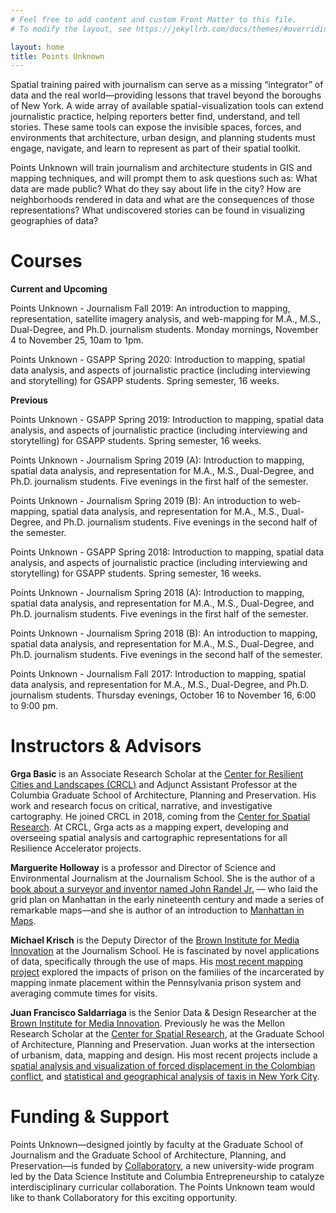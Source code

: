 ```yaml
---
# Feel free to add content and custom Front Matter to this file.
# To modify the layout, see https://jekyllrb.com/docs/themes/#overriding-theme-defaults

layout: home
title: Points Unknown
---
```


Spatial training paired with journalism can serve as a missing “integrator” of data and the real world—providing lessons that travel beyond the boroughs of New York. A wide array of available spatial-visualization tools can extend journalistic practice, helping reporters better find, understand, and tell stories. These same tools can expose the invisible spaces, forces, and environments that architecture, urban design, and planning students must engage, navigate, and learn to represent as part of their spatial toolkit.

Points Unknown will train journalism and architecture students in GIS and mapping techniques, and will prompt them to ask questions such as: What data are made public? What do they say about life in the city? How are neighborhoods rendered in data and what are the consequences of those representations? What undiscovered stories can be found in visualizing geographies of data?

# Courses
**Current and Upcoming**

Points Unknown - Journalism Fall 2019: An introduction to mapping, representation, satellite imagery analysis, and web-mapping for M.A., M.S., Dual-Degree, and Ph.D. journalism students. Monday mornings, November 4 to November 25, 10am to 1pm.

Points Unknown - GSAPP Spring 2020: Introduction to mapping, spatial data analysis, and aspects of journalistic practice (including interviewing and storytelling) for GSAPP students. Spring semester, 16 weeks.

**Previous**

Points Unknown - GSAPP Spring 2019: Introduction to mapping, spatial data analysis, and aspects of journalistic practice (including interviewing and storytelling) for GSAPP students. Spring semester, 16 weeks.

Points Unknown - Journalism Spring 2019 (A): Introduction to mapping, spatial data analysis, and representation for M.A., M.S., Dual-Degree, and Ph.D. journalism students. Five evenings in the first half of the semester.

Points Unknown - Journalism Spring 2019 (B): An introduction to web-mapping, spatial data analysis, and representation for M.A., M.S., Dual-Degree, and Ph.D. journalism students. Five evenings in the second half of the semester.

Points Unknown - GSAPP Spring 2018: Introduction to mapping, spatial data analysis, and aspects of journalistic practice (including interviewing and storytelling) for GSAPP students. Spring semester, 16 weeks.

Points Unknown - Journalism Spring 2018 (A): Introduction to mapping, spatial data analysis, and representation for M.A., M.S., Dual-Degree, and Ph.D. journalism students. Five evenings in the first half of the semester.

Points Unknown - Journalism Spring 2018 (B): An introduction to mapping, spatial data analysis, and representation for M.A., M.S., Dual-Degree, and Ph.D. journalism students. Five evenings in the second half of the semester.

Points Unknown - Journalism Fall 2017: Introduction to mapping, spatial data analysis, and representation for M.A., M.S., Dual-Degree, and Ph.D. journalism students. Thursday evenings, October 16 to November 16, 6:00 to 9:00 pm. 

# Instructors & Advisors
**Grga Basic** is an Associate Research Scholar at the [Center for Resilient Cities and Landscapes (CRCL)](https://crcl.columbia.edu/) and Adjunct Assistant Professor at the Columbia Graduate School of Architecture, Planning and Preservation. His work and research focus on critical, narrative, and investigative cartography. He joined CRCL in 2018, coming from the [Center for Spatial Research](https://c4sr.columbia.edu/). At CRCL, Grga acts as a mapping expert, developing and overseeing spatial analysis and cartographic representations for all Resilience Accelerator projects.

**Marguerite Holloway** is a professor and Director of Science and Environmental Journalism at the Journalism School. She is the author of a [book about a surveyor and inventor named John Randel Jr.](https://www.amazon.com/Measure-Manhattan-Tumultuous-Surprising-Cartographer/dp/0393347907) — who laid the grid plan on Manhattan in the early nineteenth century and made a series of remarkable maps—and she is author of an introduction to [Manhattan in Maps](https://www.amazon.com/Manhattan-Maps-1527-2014-Paul-Cohen/dp/0486779912).

**Michael Krisch** is the Deputy Director of the [Brown Institute for Media Innovation](https://brown.columbia.edu/) at the Journalism School. He is fascinated by novel applications of data, specifically through the use of maps. His [most recent mapping project](http://prison.mkris.ch/) explored the impacts of prison on the families of the incarcerated by mapping inmate placement within the Pennsylvania prison system and averaging commute times for visits.

**Juan Francisco Saldarriaga** is the Senior Data & Design Researcher at the [Brown Institute for Media Innovation](https://brown.columbia.edu/). Previously he was the Mellon Research Scholar at the [Center for Spatial Research](https://c4sr.columbia.edu/), at the Graduate School of Architecture, Planning and Preservation. Juan works at the intersection of urbanism, data, mapping and design. His most recent projects include a [spatial analysis and visualization of forced displacement in the Colombian conflict](https://conflicturbanismcolombia.com/), and [statistical and geographical analysis of taxis in New York City](http://scholarcommons.usf.edu/cgi/viewcontent.cgi?article=1559&context=jpt).

# Funding & Support

Points Unknown—designed jointly by faculty at the Graduate School of Journalism and the Graduate School of Architecture, Planning, and Preservation—is funded by [Collaboratory](https://entrepreneurship.columbia.edu/collaboratory/), a new university-wide program led by the Data Science Institute and Columbia Entrepreneurship to catalyze interdisciplinary curricular collaboration. The Points Unknown team would like to thank Collaboratory for this exciting opportunity.
